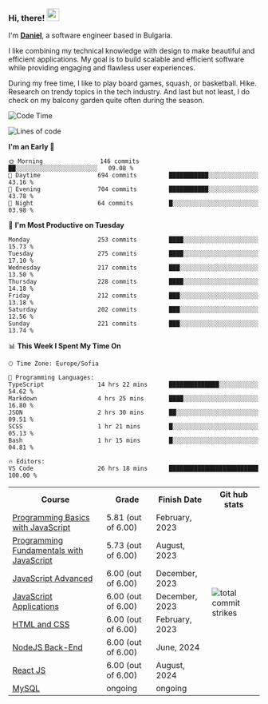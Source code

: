 ### Hi, there! <img src="https://emojis.slackmojis.com/emojis/images/1536351075/4594/blob-wave.gif" width="25"/>

I'm [**Daniel**](https://danielbatanov.netlify.app/), a software engineer based in Bulgaria.   

I like combining my technical knowledge with design to make beautiful and efficient applications. My goal is to build scalable and efficient software while providing engaging and flawless user experiences.

During my free time, I like to play board games, squash, or basketball. Hike. Research on trendy topics in the tech industry. And last but not least, I do check on my balcony garden quite often during the season.

<!--START_SECTION:waka-->
![Code Time](http://img.shields.io/badge/Code%20Time-1%2C166%20hrs%2038%20mins-blue)

![Lines of code](https://img.shields.io/badge/From%20Hello%20World%20I%27ve%20Written-487.5%20thousand%20lines%20of%20code-blue)

**I'm an Early 🐤** 

```text
🌞 Morning                146 commits         ██░░░░░░░░░░░░░░░░░░░░░░░   09.08 % 
🌆 Daytime                694 commits         ███████████░░░░░░░░░░░░░░   43.16 % 
🌃 Evening                704 commits         ███████████░░░░░░░░░░░░░░   43.78 % 
🌙 Night                  64 commits          █░░░░░░░░░░░░░░░░░░░░░░░░   03.98 % 
```
📅 **I'm Most Productive on Tuesday** 

```text
Monday                   253 commits         ████░░░░░░░░░░░░░░░░░░░░░   15.73 % 
Tuesday                  275 commits         ████░░░░░░░░░░░░░░░░░░░░░   17.10 % 
Wednesday                217 commits         ███░░░░░░░░░░░░░░░░░░░░░░   13.50 % 
Thursday                 228 commits         ████░░░░░░░░░░░░░░░░░░░░░   14.18 % 
Friday                   212 commits         ███░░░░░░░░░░░░░░░░░░░░░░   13.18 % 
Saturday                 202 commits         ███░░░░░░░░░░░░░░░░░░░░░░   12.56 % 
Sunday                   221 commits         ███░░░░░░░░░░░░░░░░░░░░░░   13.74 % 
```


📊 **This Week I Spent My Time On** 

```text
🕑︎ Time Zone: Europe/Sofia

💬 Programming Languages: 
TypeScript               14 hrs 22 mins      ██████████████░░░░░░░░░░░   54.62 % 
Markdown                 4 hrs 25 mins       ████░░░░░░░░░░░░░░░░░░░░░   16.80 % 
JSON                     2 hrs 30 mins       ██░░░░░░░░░░░░░░░░░░░░░░░   09.51 % 
SCSS                     1 hr 21 mins        █░░░░░░░░░░░░░░░░░░░░░░░░   05.13 % 
Bash                     1 hr 15 mins        █░░░░░░░░░░░░░░░░░░░░░░░░   04.81 % 

🔥 Editors: 
VS Code                  26 hrs 18 mins      █████████████████████████   100.00 % 
```


<!--END_SECTION:waka-->


<table>
  <tr>
    <th>Course</th>
    <th>Grade</th>
    <th>Finish Date</th>
    <th>Git hub stats</th>
  </tr>
  <tr>
    <td><a href="https://softuni.bg/Certificates/Details/159814/4fcfee60">Programming Basics with JavaScript</a></td>
    <td>5.81 (out of 6.00)</td>
    <td>February, 2023</td>
    <td rowspan="8"><img align="center" src="https://github-readme-streak-stats.herokuapp.com/?user=batanoffs&layout=compact&hide_border=true" alt="total commit strikes"/></td>
  </tr>
  <tr>
    <td><a href="https://softuni.bg/Certificates/Details/180198/31625e83">Programming Fundamentals with JavaScript</a></td>
    <td>5.73 (out of 6.00)</td>
    <td>August, 2023</td>
  </tr>
  <tr>
    <td><a href="https://softuni.bg/Certificates/Details/195467/d2fe5f99">JavaScript Advanced</a></td>
    <td>6.00 (out of 6.00)</td>
    <td>December, 2023</td>
  </tr>
  <tr>
    <td><a href="https://softuni.bg/Certificates/Details/195298/1f9f9bde">JavaScript Applications</a></td>
    <td>6.00 (out of 6.00)</td>
    <td>December, 2023</td>
  </tr>
  <tr>
    <td><a href="https://softuni.bg/certificates/details/205221/f430eb0f">HTML and CSS</a></td>
    <td>6.00 (out of 6.00)</td>
    <td>February, 2023</td>
  </tr>
  <tr>
    <td><a href="https://softuni.bg/certificates/details/218275/6b86be8a">NodeJS Back-End</a></td>
    <td>6.00 (out of 6.00)</td>
    <td>June, 2024</td>
  </tr>
  <tr>
    <td><a href="https://softuni.bg/Certificates/Details/223751/509209a4">React JS</a></td>
    <td>6.00 (out of 6.00)</td>
    <td>August, 2024</td>
  </tr>
  <tr>
    <td><a href="">MySQL</a></td>
    <td> ongoing</td>
    <td> ongoing</td>
  </tr>
</table>

 <!-- <a href="#"><img align="center" src="https://github-profile-trophy.vercel.app/?username=batanoffs&column=-1&margin-w=8&margin-h=2" alt="GitHub Trophies" /></a> -->



